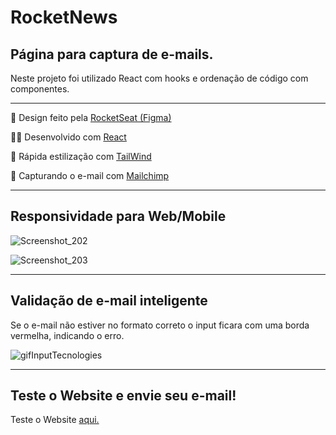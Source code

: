 <h1>RocketNews</h1>
<h2>Página para captura de e-mails.</h2>
<p>Neste projeto foi utilizado React com hooks e ordenação de código com componentes.</p>
<hr>
<p>🎨 Design feito pela <a
        href="https://www.figma.com/file/mB2hjRd8WclYj0DHImhkws/DD-%2F-RocketNews-(Copy)?node-id=3%3A2&t=4s91lPqi96hDnKO9-0">RocketSeat
        (Figma)</a>
</p>
<p>👨‍💻 Desenvolvido com <a href="https://reactjs.org">React</a></p>
<p>🚀 Rápida estilização com <a href="https://tailwindcss.com">TailWind</a></p>
<p>🦍 Capturando o e-mail com <a href="https://mailchimp.com">Mailchimp</a></p>
<hr>
<h2>Responsividade para Web/Mobile</h2>

![Screenshot_202](https://user-images.githubusercontent.com/104699555/205755659-2b6b1a70-ad0a-4ff7-995f-dadaea3da0c3.png)

![Screenshot_203](https://user-images.githubusercontent.com/104699555/205757105-df5b8863-e4f6-4345-af15-429b7f78113c.png)

<hr>
<h2>Validação de e-mail inteligente</h2>
<p>Se o e-mail não estiver no formato correto o input ficara com uma borda vermelha, indicando o erro.</p>

![gifInputTecnologies](https://user-images.githubusercontent.com/104699555/205757865-dd0ae5f3-04d3-4b94-b70b-49182b54b6e5.gif)

<hr>
<h2>Teste o Website e envie seu e-mail!</h2>
<p>Teste o Website <a href="https://davimarcilio.github.io/RocketNews/">aqui.</a></p>